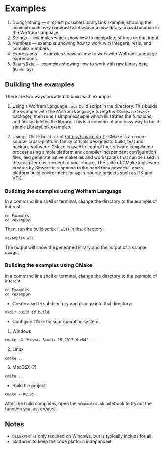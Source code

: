# Examples

1. DoingNothing &mdash; simplest possible LibraryLink example, showing the minimal machinery
required to introduce a new library-based function in the Wolfram Language
2. Strings &mdash; examples which show how to manipulate strings
on that input
3. Numbers &mdash; examples showing how to work with integers, reals, and complex numbers
4. Expressions &mdash; examples showing how to work with Wolfram Language expressions
5. BinaryData &mdash; examples showing how to work with raw binary data (`RawArray`)

## Building the examples

There are two ways provided to build each example:

1. Using a Wolfram Language `.wls` build script in the directory. This builds the
example with the Wolfram Language (using the `CCompilerDriver` package), then runs
a simple example which illustrates the functions, and finally deletes the library.
This is a convenient and easy way to build simple LibraryLink examples.

2. Using a `CMake` build script  (https://cmake.org/): CMake is an open-source, cross-platform family of tools designed to build, test and package software. CMake is used to control the software compilation process using simple platform and compiler independent configuration files,
and generate native makefiles and workspaces that can be used in the compiler environment of your choice. The suite of CMake tools were created by Kitware in response to the need for a powerful, cross-platform build environment for open-source projects such as ITK and VTK.

### Building the examples using Wolfram Language

In a command line shell or terminal, change the directory to the example of
interest:

```
cd Examples
cd <example>
```

Then, run the build script (`.wls`) in that directory:

```
<example>.wls
```

The output will show the generated library and the output of a sample usage.

### Building the examples using CMake

In a command line shell or terminal, change the directory to the example of
interest:

```
cd Examples
cd <example>
```

* Create a `build` subdirectory and change into that directory:

``` mkdir build cd build ```

* Configure `CMake` for your operating system:

 1. Windows

``` cmake -G "Visual Studio 15 2017 Win64" .. ```

2. Linux

``` cmake .. ```

3. MacOSX (?)

``` cmake .. ```

* Build the project:

``` cmake --build . ```

After the build completes, open the `<example>.nb` notebook to try out the function
you just created.

## Notes

* `DLLEXPORT` is only required on Windows, but is typically include for all
* platforms to keep the code platform independent
